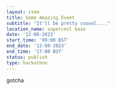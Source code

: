 ```yaml
---
layout: item 
title: Some Amazing Event
subtitle: "It'll be pretty cooool...."
location_name: supercool base
date: '12-08-2023'
start_time: '09:00 BST'
end_date: '12-08-2023'
end_time: '17:00 BST'
status: publish
type: hackathon
---
```


gotcha